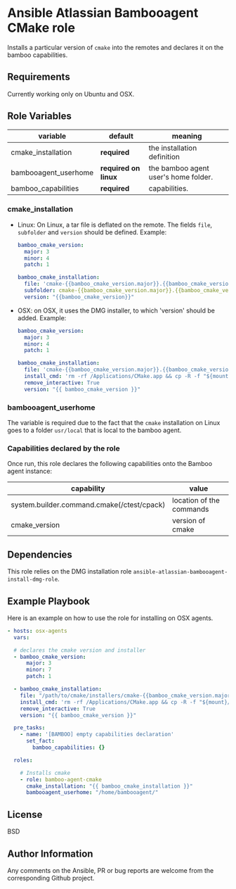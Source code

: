 Ansible Atlassian Bambooagent CMake role
========================================

Installs a particular version of `cmake` into the remotes and declares it on the bamboo capabilities.

Requirements
------------

Currently working only on Ubuntu and OSX.

Role Variables
--------------

| variable | default | meaning |
|----------|---------|---------|
|cmake_installation| **required**| the installation definition|
|bambooagent_userhome|**required on linux**| the bamboo agent user's home folder. |
|bamboo_capabilities|**required**| capabilities. |

### cmake_installation

* Linux: On Linux, a tar file is deflated on the remote. The fields `file`, `subfolder` and `version` should be defined. Example:

  ```yaml
  bamboo_cmake_version:
    major: 3
    minor: 4
    patch: 1

  bamboo_cmake_installation:
    file: 'cmake-{{bamboo_cmake_version.major}}.{{bamboo_cmake_version.minor}}.{{bamboo_cmake_version.patch}}-Linux-x86_64.tar.gz'
    subfolder: cmake-{{bamboo_cmake_version.major}}.{{bamboo_cmake_version.minor}}.{{bamboo_cmake_version.patch}}-Linux-x86_64
    version: "{{bamboo_cmake_version}}"
  ```

* OSX: on OSX, it uses the DMG installer, to which 'version' should be added. Example:
  ```yaml
  bamboo_cmake_version:
    major: 3
    minor: 4
    patch: 1

  bamboo_cmake_installation:
    file: 'cmake-{{bamboo_cmake_version.major}}.{{bamboo_cmake_version.minor}}.{{bamboo_cmake_version.patch}}-Darwin-x86_64.dmg'
    install_cmd: 'rm -rf /Applications/CMake.app && cp -R -f "${mount}/CMake.app" /Applications/'
    remove_interactive: True
    version: "{{ bamboo_cmake_version }}"
  ```

### bambooagent_userhome

The variable is required due to the fact that the `cmake` installation on Linux goes to a folder `usr/local` that is local to the
bamboo agent.

### Capabilities declared by the role

Once run, this role declares the following capabilities onto the Bamboo agent instance:

| capability | value |
|----------|---------|
|system.builder.command.cmake(/ctest/cpack)| location of the commands|
|cmake_version| version of cmake |

Dependencies
------------

This role relies on the DMG installation role `ansible-atlassian-bambooagent-install-dmg-role`.

Example Playbook
----------------

Here is an example on how to use the role for installing on OSX agents. 

  ```yaml
  - hosts: osx-agents
    vars:

    # declares the cmake version and installer
    - bamboo_cmake_version:
        major: 3
        minor: 7
        patch: 1

    - bamboo_cmake_installation:
      file: "/path/to/cmake/installers/cmake-{{bamboo_cmake_version.major}}.{{bamboo_cmake_version.minor}}.{{bamboo_cmake_version.patch}}-Darwin-x86_64.dmg"
      install_cmd: 'rm -rf /Applications/CMake.app && cp -R -f "${mount}/CMake.app" /Applications/'
      remove_interactive: True
      version: "{{ bamboo_cmake_version }}"

    pre_tasks:
      - name: '[BAMBOO] empty capabilities declaration'
        set_fact:
          bamboo_capabilities: {}

    roles:

      # Installs cmake
      - role: bamboo-agent-cmake
        cmake_installation: "{{ bamboo_cmake_installation }}"
        bambooagent_userhome: "/home/bambooagent/"
  ```

License
-------

BSD

Author Information
------------------

Any comments on the Ansible, PR or bug reports are welcome from the corresponding Github project.
